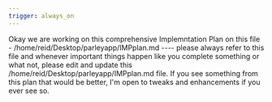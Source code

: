 ```yaml
---
trigger: always_on
---
```


Okay we are working on this comprehensive Implemntation Plan on this file - /home/reid/Desktop/parleyapp/IMPplan.md ---- please always refer to this file and whenever important things happen like you complete something or what not, please edit and update this /home/reid/Desktop/parleyapp/IMPplan.md file. If you see something from this plan that would be better, I'm open to tweaks and enhancements if you ever see so.